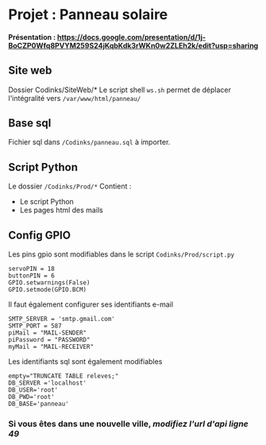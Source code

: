 # Projet : Panneau solaire
#### Présentation : https://docs.google.com/presentation/d/1j-BoCZP0Wfq8PVYM259S24jKqbKdk3rWKn0w2ZLEh2k/edit?usp=sharing
## Site web  
Dossier Codinks/SiteWeb/*
Le script shell `ws.sh` permet de déplacer l'intégralité vers `/var/www/html/panneau/`
## Base sql 
Fichier sql dans `/Codinks/panneau.sql` à importer. 
## Script Python
Le dossier `/Codinks/Prod/*` Contient : 
- Le script Python
- Les pages html des mails

## Config GPIO

Les pins gpio sont modifiables dans le script `Codinks/Prod/script.py`

```python=32
servoPIN = 18
buttonPIN = 6
GPIO.setwarnings(False)
GPIO.setmode(GPIO.BCM)
```
Il faut également configurer ses identifiants e-mail 
```python=24
SMTP_SERVER = 'smtp.gmail.com'
SMTP_PORT = 587
piMail = "MAIL-SENDER"
piPassword = "PASSWORD"
myMail = "MAIL-RECEIVER"
```

Les identifiants sql sont également modifiables
```python=11
empty="TRUNCATE TABLE releves;"
DB_SERVER ='localhost' 
DB_USER='root'     
DB_PWD='root'          
DB_BASE='panneau' 
```

### Si vous êtes dans une nouvelle ville, *modifiez l'url d'api ligne **49***
